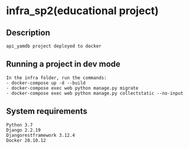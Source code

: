 # infra_sp2(educational project)
## Description
```
api_yamdb project deployed to docker
```
## Running a project in dev mode
```
In the infra folder, run the commands:
- docker-compose up -d --build 
- docker-compose exec web python manage.py migrate
- docker-compose exec web python manage.py collectstatic --no-input
```
## System requirements
```
Python 3.7
Django 2.2.19
Djangorestframework 3.12.4
Docker 20.10.12
```
